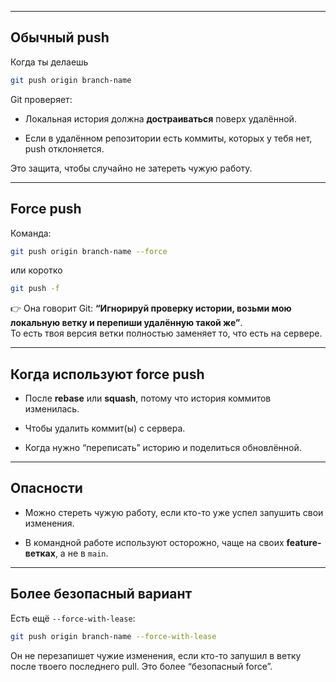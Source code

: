
---

## Обычный push

Когда ты делаешь

```bash
git push origin branch-name
```

Git проверяет:

- Локальная история должна **достраиваться** поверх удалённой.
    
- Если в удалённом репозитории есть коммиты, которых у тебя нет, push отклоняется.
    

Это защита, чтобы случайно не затереть чужую работу.

---

##  Force push

Команда:

```bash
git push origin branch-name --force
```

или коротко

```bash
git push -f
```

👉 Она говорит Git: **“Игнорируй проверку истории, возьми мою локальную ветку и перепиши удалённую такой же”**.  
То есть твоя версия ветки полностью заменяет то, что есть на сервере.

---

## Когда используют force push

- После **rebase** или **squash**, потому что история коммитов изменилась.
    
- Чтобы удалить коммит(ы) с сервера.
    
- Когда нужно “переписать” историю и поделиться обновлённой.
    

---

##  Опасности

-  Можно стереть чужую работу, если кто-то уже успел запушить свои изменения.
    
-  В командной работе используют осторожно, чаще на своих **feature-ветках**, а не в `main`.
    

---

##  Более безопасный вариант

Есть ещё `--force-with-lease`:

```bash
git push origin branch-name --force-with-lease
```

Он не перезапишет чужие изменения, если кто-то запушил в ветку после твоего последнего pull. Это более “безопасный force”.
